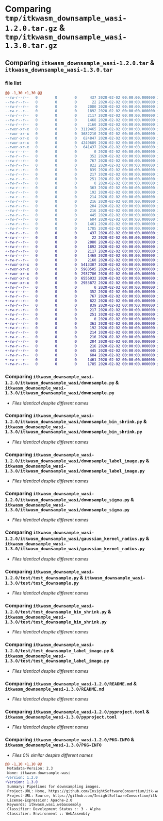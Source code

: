 # Comparing `tmp/itkwasm_downsample_wasi-1.2.0.tar.gz` & `tmp/itkwasm_downsample_wasi-1.3.0.tar.gz`

## Comparing `itkwasm_downsample_wasi-1.2.0.tar` & `itkwasm_downsample_wasi-1.3.0.tar`

### file list

```diff
@@ -1,30 +1,30 @@
--rw-r--r--   0        0        0      437 2020-02-02 00:00:00.000000 itkwasm_downsample_wasi-1.2.0/itkwasm_downsample_wasi/__init__.py
--rw-r--r--   0        0        0       22 2020-02-02 00:00:00.000000 itkwasm_downsample_wasi-1.2.0/itkwasm_downsample_wasi/_version.py
--rw-r--r--   0        0        0     2080 2020-02-02 00:00:00.000000 itkwasm_downsample_wasi-1.2.0/itkwasm_downsample_wasi/downsample.py
--rw-r--r--   0        0        0     1892 2020-02-02 00:00:00.000000 itkwasm_downsample_wasi-1.2.0/itkwasm_downsample_wasi/downsample_bin_shrink.py
--rw-r--r--   0        0        0     2117 2020-02-02 00:00:00.000000 itkwasm_downsample_wasi-1.2.0/itkwasm_downsample_wasi/downsample_label_image.py
--rw-r--r--   0        0        0     1468 2020-02-02 00:00:00.000000 itkwasm_downsample_wasi-1.2.0/itkwasm_downsample_wasi/downsample_sigma.py
--rw-r--r--   0        0        0     2160 2020-02-02 00:00:00.000000 itkwasm_downsample_wasi-1.2.0/itkwasm_downsample_wasi/gaussian_kernel_radius.py
--rwxr-xr-x   0        0        0  3119465 2020-02-02 00:00:00.000000 itkwasm_downsample_wasi-1.2.0/itkwasm_downsample_wasi/wasm_modules/downsample-bin-shrink.wasi.wasm
--rwxr-xr-x   0        0        0  3682210 2020-02-02 00:00:00.000000 itkwasm_downsample_wasi-1.2.0/itkwasm_downsample_wasi/wasm_modules/downsample-label-image.wasi.wasm
--rwxr-xr-x   0        0        0   624847 2020-02-02 00:00:00.000000 itkwasm_downsample_wasi-1.2.0/itkwasm_downsample_wasi/wasm_modules/downsample-sigma.wasi.wasm
--rwxr-xr-x   0        0        0  4249689 2020-02-02 00:00:00.000000 itkwasm_downsample_wasi-1.2.0/itkwasm_downsample_wasi/wasm_modules/downsample.wasi.wasm
--rwxr-xr-x   0        0        0   641437 2020-02-02 00:00:00.000000 itkwasm_downsample_wasi-1.2.0/itkwasm_downsample_wasi/wasm_modules/gaussian-kernel-radius.wasi.wasm
--rw-r--r--   0        0        0        0 2020-02-02 00:00:00.000000 itkwasm_downsample_wasi-1.2.0/test/__init__.py
--rw-r--r--   0        0        0      352 2020-02-02 00:00:00.000000 itkwasm_downsample_wasi-1.2.0/test/common.py
--rw-r--r--   0        0        0      767 2020-02-02 00:00:00.000000 itkwasm_downsample_wasi-1.2.0/test/test_downsample.py
--rw-r--r--   0        0        0      822 2020-02-02 00:00:00.000000 itkwasm_downsample_wasi-1.2.0/test/test_downsample_bin_shrink.py
--rw-r--r--   0        0        0      839 2020-02-02 00:00:00.000000 itkwasm_downsample_wasi-1.2.0/test/test_downsample_label_image.py
--rw-r--r--   0        0        0      217 2020-02-02 00:00:00.000000 itkwasm_downsample_wasi-1.2.0/test/test_downsample_sigma.py
--rw-r--r--   0        0        0      251 2020-02-02 00:00:00.000000 itkwasm_downsample_wasi-1.2.0/test/test_gaussian_kernel_radius.py
--rw-r--r--   0        0        0        0 2020-02-02 00:00:00.000000 itkwasm_downsample_wasi-1.2.0/tests/__init__.py
--rw-r--r--   0        0        0      363 2020-02-02 00:00:00.000000 itkwasm_downsample_wasi-1.2.0/tests/common.py
--rw-r--r--   0        0        0      192 2020-02-02 00:00:00.000000 itkwasm_downsample_wasi-1.2.0/tests/test_downsample.py
--rw-r--r--   0        0        0      214 2020-02-02 00:00:00.000000 itkwasm_downsample_wasi-1.2.0/tests/test_downsample_bin_shrink.py
--rw-r--r--   0        0        0      216 2020-02-02 00:00:00.000000 itkwasm_downsample_wasi-1.2.0/tests/test_downsample_label_image.py
--rw-r--r--   0        0        0      204 2020-02-02 00:00:00.000000 itkwasm_downsample_wasi-1.2.0/tests/test_downsample_sigma.py
--rw-r--r--   0        0        0      216 2020-02-02 00:00:00.000000 itkwasm_downsample_wasi-1.2.0/tests/test_gaussian_kernel_radius.py
--rw-r--r--   0        0        0      445 2020-02-02 00:00:00.000000 itkwasm_downsample_wasi-1.2.0/.gitignore
--rw-r--r--   0        0        0      604 2020-02-02 00:00:00.000000 itkwasm_downsample_wasi-1.2.0/README.md
--rw-r--r--   0        0        0     1461 2020-02-02 00:00:00.000000 itkwasm_downsample_wasi-1.2.0/pyproject.toml
--rw-r--r--   0        0        0     1785 2020-02-02 00:00:00.000000 itkwasm_downsample_wasi-1.2.0/PKG-INFO
+-rw-r--r--   0        0        0      437 2020-02-02 00:00:00.000000 itkwasm_downsample_wasi-1.3.0/itkwasm_downsample_wasi/__init__.py
+-rw-r--r--   0        0        0       22 2020-02-02 00:00:00.000000 itkwasm_downsample_wasi-1.3.0/itkwasm_downsample_wasi/_version.py
+-rw-r--r--   0        0        0     2080 2020-02-02 00:00:00.000000 itkwasm_downsample_wasi-1.3.0/itkwasm_downsample_wasi/downsample.py
+-rw-r--r--   0        0        0     1892 2020-02-02 00:00:00.000000 itkwasm_downsample_wasi-1.3.0/itkwasm_downsample_wasi/downsample_bin_shrink.py
+-rw-r--r--   0        0        0     2117 2020-02-02 00:00:00.000000 itkwasm_downsample_wasi-1.3.0/itkwasm_downsample_wasi/downsample_label_image.py
+-rw-r--r--   0        0        0     1468 2020-02-02 00:00:00.000000 itkwasm_downsample_wasi-1.3.0/itkwasm_downsample_wasi/downsample_sigma.py
+-rw-r--r--   0        0        0     2160 2020-02-02 00:00:00.000000 itkwasm_downsample_wasi-1.3.0/itkwasm_downsample_wasi/gaussian_kernel_radius.py
+-rwxr-xr-x   0        0        0  5413307 2020-02-02 00:00:00.000000 itkwasm_downsample_wasi-1.3.0/itkwasm_downsample_wasi/wasm_modules/downsample-bin-shrink.wasi.wasm
+-rwxr-xr-x   0        0        0  5988505 2020-02-02 00:00:00.000000 itkwasm_downsample_wasi-1.3.0/itkwasm_downsample_wasi/wasm_modules/downsample-label-image.wasi.wasm
+-rwxr-xr-x   0        0        0  2937786 2020-02-02 00:00:00.000000 itkwasm_downsample_wasi-1.3.0/itkwasm_downsample_wasi/wasm_modules/downsample-sigma.wasi.wasm
+-rwxr-xr-x   0        0        0  6556932 2020-02-02 00:00:00.000000 itkwasm_downsample_wasi-1.3.0/itkwasm_downsample_wasi/wasm_modules/downsample.wasi.wasm
+-rwxr-xr-x   0        0        0  2953872 2020-02-02 00:00:00.000000 itkwasm_downsample_wasi-1.3.0/itkwasm_downsample_wasi/wasm_modules/gaussian-kernel-radius.wasi.wasm
+-rw-r--r--   0        0        0        0 2020-02-02 00:00:00.000000 itkwasm_downsample_wasi-1.3.0/test/__init__.py
+-rw-r--r--   0        0        0      352 2020-02-02 00:00:00.000000 itkwasm_downsample_wasi-1.3.0/test/common.py
+-rw-r--r--   0        0        0      767 2020-02-02 00:00:00.000000 itkwasm_downsample_wasi-1.3.0/test/test_downsample.py
+-rw-r--r--   0        0        0      822 2020-02-02 00:00:00.000000 itkwasm_downsample_wasi-1.3.0/test/test_downsample_bin_shrink.py
+-rw-r--r--   0        0        0      839 2020-02-02 00:00:00.000000 itkwasm_downsample_wasi-1.3.0/test/test_downsample_label_image.py
+-rw-r--r--   0        0        0      217 2020-02-02 00:00:00.000000 itkwasm_downsample_wasi-1.3.0/test/test_downsample_sigma.py
+-rw-r--r--   0        0        0      251 2020-02-02 00:00:00.000000 itkwasm_downsample_wasi-1.3.0/test/test_gaussian_kernel_radius.py
+-rw-r--r--   0        0        0        0 2020-02-02 00:00:00.000000 itkwasm_downsample_wasi-1.3.0/tests/__init__.py
+-rw-r--r--   0        0        0      363 2020-02-02 00:00:00.000000 itkwasm_downsample_wasi-1.3.0/tests/common.py
+-rw-r--r--   0        0        0      192 2020-02-02 00:00:00.000000 itkwasm_downsample_wasi-1.3.0/tests/test_downsample.py
+-rw-r--r--   0        0        0      214 2020-02-02 00:00:00.000000 itkwasm_downsample_wasi-1.3.0/tests/test_downsample_bin_shrink.py
+-rw-r--r--   0        0        0      216 2020-02-02 00:00:00.000000 itkwasm_downsample_wasi-1.3.0/tests/test_downsample_label_image.py
+-rw-r--r--   0        0        0      204 2020-02-02 00:00:00.000000 itkwasm_downsample_wasi-1.3.0/tests/test_downsample_sigma.py
+-rw-r--r--   0        0        0      216 2020-02-02 00:00:00.000000 itkwasm_downsample_wasi-1.3.0/tests/test_gaussian_kernel_radius.py
+-rw-r--r--   0        0        0      445 2020-02-02 00:00:00.000000 itkwasm_downsample_wasi-1.3.0/.gitignore
+-rw-r--r--   0        0        0      604 2020-02-02 00:00:00.000000 itkwasm_downsample_wasi-1.3.0/README.md
+-rw-r--r--   0        0        0     1461 2020-02-02 00:00:00.000000 itkwasm_downsample_wasi-1.3.0/pyproject.toml
+-rw-r--r--   0        0        0     1785 2020-02-02 00:00:00.000000 itkwasm_downsample_wasi-1.3.0/PKG-INFO
```

### Comparing `itkwasm_downsample_wasi-1.2.0/itkwasm_downsample_wasi/downsample.py` & `itkwasm_downsample_wasi-1.3.0/itkwasm_downsample_wasi/downsample.py`

 * *Files identical despite different names*

### Comparing `itkwasm_downsample_wasi-1.2.0/itkwasm_downsample_wasi/downsample_bin_shrink.py` & `itkwasm_downsample_wasi-1.3.0/itkwasm_downsample_wasi/downsample_bin_shrink.py`

 * *Files identical despite different names*

### Comparing `itkwasm_downsample_wasi-1.2.0/itkwasm_downsample_wasi/downsample_label_image.py` & `itkwasm_downsample_wasi-1.3.0/itkwasm_downsample_wasi/downsample_label_image.py`

 * *Files identical despite different names*

### Comparing `itkwasm_downsample_wasi-1.2.0/itkwasm_downsample_wasi/downsample_sigma.py` & `itkwasm_downsample_wasi-1.3.0/itkwasm_downsample_wasi/downsample_sigma.py`

 * *Files identical despite different names*

### Comparing `itkwasm_downsample_wasi-1.2.0/itkwasm_downsample_wasi/gaussian_kernel_radius.py` & `itkwasm_downsample_wasi-1.3.0/itkwasm_downsample_wasi/gaussian_kernel_radius.py`

 * *Files identical despite different names*

### Comparing `itkwasm_downsample_wasi-1.2.0/test/test_downsample.py` & `itkwasm_downsample_wasi-1.3.0/test/test_downsample.py`

 * *Files identical despite different names*

### Comparing `itkwasm_downsample_wasi-1.2.0/test/test_downsample_bin_shrink.py` & `itkwasm_downsample_wasi-1.3.0/test/test_downsample_bin_shrink.py`

 * *Files identical despite different names*

### Comparing `itkwasm_downsample_wasi-1.2.0/test/test_downsample_label_image.py` & `itkwasm_downsample_wasi-1.3.0/test/test_downsample_label_image.py`

 * *Files identical despite different names*

### Comparing `itkwasm_downsample_wasi-1.2.0/README.md` & `itkwasm_downsample_wasi-1.3.0/README.md`

 * *Files identical despite different names*

### Comparing `itkwasm_downsample_wasi-1.2.0/pyproject.toml` & `itkwasm_downsample_wasi-1.3.0/pyproject.toml`

 * *Files identical despite different names*

### Comparing `itkwasm_downsample_wasi-1.2.0/PKG-INFO` & `itkwasm_downsample_wasi-1.3.0/PKG-INFO`

 * *Files 0% similar despite different names*

```diff
@@ -1,10 +1,10 @@
 Metadata-Version: 2.3
 Name: itkwasm-downsample-wasi
-Version: 1.2.0
+Version: 1.3.0
 Summary: Pipelines for downsampling images.
 Project-URL: Home, https://github.com/InsightSoftwareConsortium/itk-wasm
 Project-URL: Source, https://github.com/InsightSoftwareConsortium/itk-wasm
 License-Expression: Apache-2.0
 Keywords: itkwasm,wasi,webassembly
 Classifier: Development Status :: 3 - Alpha
 Classifier: Environment :: WebAssembly
```

